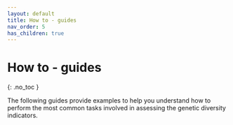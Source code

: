 ```yaml
---
layout: default
title: How to - guides 
nav_order: 5
has_children: true
---
```


# How to - guides 
{: .no_toc }

The following guides provide examples to help you understand how to perform the most common tasks involved in assessing the genetic diversity indicators.





